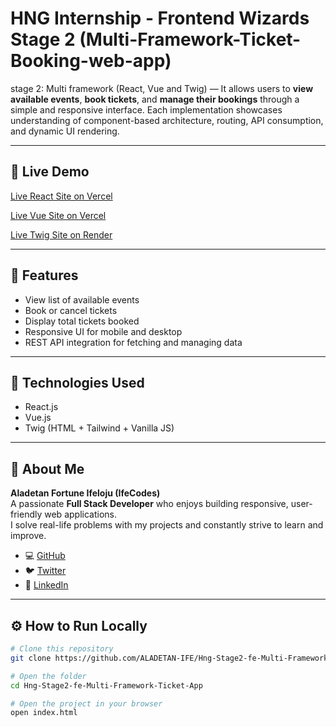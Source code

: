 # HNG Internship - Frontend Wizards Stage 2 (Multi-Framework-Ticket-Booking-web-app)

<!-- This is my submission for the **HNG Internship Stage 2 (Frontend Wizards)** task.   -->
stage 2: Multi framework (React, Vue and Twig) — It allows users to **view available events**, **book tickets**, and **manage their bookings** through a simple and responsive interface. Each implementation showcases understanding of component-based architecture, routing, API consumption, and dynamic UI rendering.

---

## 🚀 Live Demo
[Live React Site on Vercel](ticketstressed-react-hng-2.vercel.app)

[Live Vue Site on Vercel](ticketstressed-vue-hng-2.vercel.app)

[Live Twig Site on Render](https://ticketstressed-twig-hng-2-mif3.onrender.com)

---

## 🧩 Features
- View list of available events
- Book or cancel tickets
- Display total tickets booked
- Responsive UI for mobile and desktop
- REST API integration for fetching and managing data

---

## 🧠 Technologies Used
- React.js
- Vue.js
- Twig (HTML + Tailwind + Vanilla JS)

---

## 👤 About Me
**Aladetan Fortune Ifeloju (IfeCodes)**  
A passionate **Full Stack Developer** who enjoys building responsive, user-friendly web applications.  
I solve real-life problems with my projects and constantly strive to learn and improve.  

- 💻 [GitHub](https://github.com/ALADETAN-IFE)  
- 🐦 [Twitter](https://x.com/ifeCodes_)  
- 💼 [LinkedIn](https://www.linkedin.com/in/fortune-ife-aladetan-458ab136a?utm_source=share&utm_campaign=share_via&utm_content=profile&utm_medium=android_app)

---

## ⚙️ How to Run Locally
```bash
# Clone this repository
git clone https://github.com/ALADETAN-IFE/Hng-Stage2-fe-Multi-Framework-Ticket-App.git

# Open the folder
cd Hng-Stage2-fe-Multi-Framework-Ticket-App

# Open the project in your browser
open index.html


